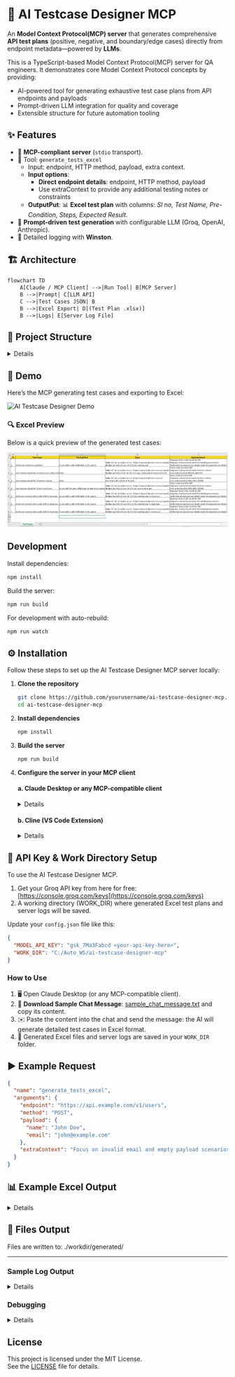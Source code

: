 # 🤖 AI Testcase Designer MCP

An **Model Context Protocol(MCP) server** that generates comprehensive **API test plans** (positive, negative, and boundary/edge cases) directly from endpoint metadata—powered by **LLMs**.

This is a TypeScript-based Model Context Protocol(MCP) server for QA engineers. It demonstrates core Model Context Protocol concepts by providing:

- AI-powered tool for generating exhaustive test case plans from API endpoints and payloads
- Prompt-driven LLM integration for quality and coverage
- Extensible structure for future automation tooling

## ✨ Features

- 🔌 **MCP-compliant server** (`stdio` transport).  
- 📝 Tool: `generate_tests_excel`  
  - Input: endpoint, HTTP method, payload, extra context. 
  - **Input options**:
    - **Direct endpoint details**: endpoint, HTTP method, payload
    - Use extraContext to provide any additional testing notes or constraints
  - **OutputPut**: 📊 **Excel test plan** with columns: *Sl no, Test Name, Pre-Condition, Steps, Expected Result*.  
- 🧠 **Prompt-driven test generation** with configurable LLM (Groq, OpenAI, Anthropic).  
- 📜 Detailed logging with **Winston**. 

## 🏗️ Architecture

```mermaid
flowchart TD
    A[Claude / MCP Client] -->|Run Tool| B[MCP Server]
    B -->|Prompt| C[LLM API]
    C -->|Test Cases JSON| B
    B -->|Excel Export| D[(Test Plan .xlsx)]
    B -->|Logs| E[Server Log File]
```
## 📂 Project Structure
<details>

```plaintext
ai-testcase-designer-mcp/
├── build/                         # Compiled JavaScript output
├── assets/                        # Demo gifs, images, and sample files
│    ├── demo.gif
│    ├── excel_preview.png
│    └── sample_chat_message.txt
├── configs/
│    └── config.json               # Server/tool config
├── src/
│    ├── index.ts                  # Main server entry point (MCP interface & routing)
│    ├── excel.ts                  # Excel file creation & writing logic (modular)
│    ├── logger.ts                 # Winston logger configuration & log writing (modular)
│    └── prompts/
│         └── testcase_prompt.txt  # Prompt template for LLM-based test generation
├── package.json
├── tsconfig.json
├── README.md
└── .gitignore
```

- **src/excel.ts**: Handles all Excel (.xlsx) file creation and test plan export (modularized).
- **src/logger.ts**: Provides modular logging functionality across the MCP server using Winston.
- **src/prompts/**: Contains prompt templates for LLM-driven test generation.
- **assets/**: Demo GIFs, Excel sample preview, and chat prompt examples.
---
</details>

## 🎥 Demo

Here’s the MCP generating test cases and exporting to Excel:

![AI Testcase Designer Demo](./assets/demo.gif)

### 🔍 Excel Preview
Below is a quick preview of the generated test cases:

![Excel Preview](./assets/excel_preview.png)

## Development

Install dependencies:
```bash
npm install
```

Build the server:
```bash
npm run build
```

For development with auto-rebuild:
```bash
npm run watch
```

## ⚙️ Installation

Follow these steps to set up the AI Testcase Designer MCP server locally:

1. **Clone the repository**
    ```bash
    git clone https://github.com/yourusername/ai-testcase-designer-mcp.git
    cd ai-testcase-designer-mcp
    ```

2. **Install dependencies**
    ```bash
    npm install
    ```

3. **Build the server**
    ```bash
    npm run build
    ```

4. **Configure the server in your MCP client**
    #### a. Claude Desktop or any MCP-compatible client
    <details>

    - Add the following server configuration:

      - **On MacOS:**  
        `~/Library/Application Support/Claude/claude_desktop_config.json`

      - **On Windows:**  
        `%APPDATA%/Claude/claude_desktop_config.json`

    ```json
    {
      "mcpServers": {
        "ai-testcase-designer-mcp": {
          "disabled": false,
          "timeout": 60,
          "command": "node",
          "args": [
            "c:/Auto_WS/ai-testcase-designer-mcp/build/index.js"
          ],
          "transportType": "stdio"
        }
      }
    }
    ```
    </details>

    #### b. Cline (VS Code Extension)
    <details>
    You can also use the AI Testcase Designer MCP server with [Cline](https://cline.bot), the Model Context Protocol VS Code extension.

    **Quick Start:**  
    1. **Install [Cline from the VS Code Marketplace](https://marketplace.visualstudio.com/items?itemName=saoudrizwan.claude-dev).**  
    2. **Open the Cline sidebar** (from the VS Code activity bar).  
    3. **Go to the "MCP Servers" section and click "Add New MCP Server".**  
    4. **Fill in the server details:**  
        ```json
        {
          "mcpServers": {
            "ai-testcase-designer-mcp": {
              "disabled": false,
              "timeout": 60,
              "command": "node",
              "args": [
                "c:/Auto_WS/ai-testcase-designer-mcp/build/index.js"
              ],
              "transportType": "stdio"
            }
          }
        }
        ```
    5. **Test the connection and save.**

    For a visual step-by-step guide, see below:

    ![Cline MCP Server Add Steps](./assets/ClineSetUp_Steps.png)

    ![Cline MCP Server Connection Success](./assets/ClineSetUp_MCP_Servers.png)

    For detailed Cline guidance, see the official docs:  
    [cline.bot/getting-started/installing-cline#vs-code-marketplace%3A-step-by-step-setup](https://docs.cline.bot/getting-started/installing-cline#vs-code-marketplace%3A-step-by-step-setup)

</details>

## 🔑 API Key & Work Directory Setup

To use the AI Testcase Designer MCP.

1. Get your Groq API key from here for free: [https://console.groq.com/keys](https://console.groq.com/keys)
2. A working directory (WORK_DIR) where generated Excel test plans and server logs will be saved.

Update your `config.json` file like this:

```json
{
  "MODEL_API_KEY": "gsk_7Ma3Fabcd <your-api-key-here>",
  "WORK_DIR": "C:/Auto_WS/ai-testcase-designer-mcp"
}
```
### How to Use

1. 🖥️ Open Claude Desktop (or any MCP-compatible client).  
2. 📂 **Download Sample Chat Message**: [sample_chat_message.txt](./assets/sample_chat_message.txt) and copy its content.  
3. ✉️ Paste the content into the chat and send the message: the AI will generate detailed test cases in Excel format.  
4. 💾 Generated Excel files and server logs are saved in your `WORK_DIR` folder.  


## ▶️ Example Request

```json
{
  "name": "generate_tests_excel",
  "arguments": {
    "endpoint": "https://api.example.com/v1/users",
    "method": "POST",
    "payload": {
      "name": "John Doe",
      "email": "john@example.com"
    },
    "extraContext": "Focus on invalid email and empty payload scenarios."
  }
}
```

## 📊 Example Excel Output

<details>

| Sl no | Test Name         | Pre-Condition | Steps                               | Expected Result           |
|-------|-------------------|---------------|-------------------------------------|---------------------------|
| 1     | Valid User Create | DB is empty   | Send POST with valid payload        | User created successfully |
| 2     | Missing Email     | DB is empty   | Send POST with name only            | 400 validation error      |
| 3     | Invalid Email     | DB is empty   | Send POST with invalid email format | 422 error message         |

</details>

## 📂 Files Output

Files are written to: ./workdir/generated/

---

### Sample Log Output

<details>

```log
2025-09-13T10:22:11 [info]: [Step1] Incoming request: endpoint=/v1/users, method=POST
2025-09-13T10:22:11 [info]: [Step2] Building LLM prompt...
2025-09-13T10:22:13 [info]: [Step5] Converting LLM JSON to Excel rows (15 test cases)
```
</details>

### Debugging

<details>
Since MCP servers communicate over stdio, debugging can be challenging. We recommend using the [MCP Inspector](https://github.com/modelcontextprotocol/inspector), which is available as a package script:

```bash
npm run inspector
```

The Inspector will provide a URL to access debugging tools in your browser.

</details>

## License

This project is licensed under the MIT License.  
See the [LICENSE](LICENSE) file for details.
